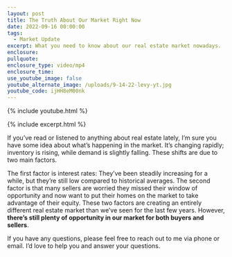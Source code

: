 ```yaml
---
layout: post
title: The Truth About Our Market Right Now
date: 2022-09-16 00:00:00
tags:
  - Market Update
excerpt: What you need to know about our real estate market nowadays.
enclosure:
pullquote:
enclosure_type: video/mp4
enclosure_time:
use_youtube_image: false
youtube_alternate_image: /uploads/9-14-22-levy-yt.jpg
youtube_code: ijHH8eM00nk
---
```

{% include youtube.html %}

{% include excerpt.html %}

If you’ve read or listened to anything about real estate lately, I’m sure you have some idea about what’s happening in the market. It’s changing rapidly; inventory is rising, while demand is slightly falling. These shifts are due to two main factors.&nbsp;

The first factor is interest rates: They’ve been steadily increasing for a while, but they’re still low compared to historical averages. The second factor is that many sellers are worried they missed their window of opportunity and now want to put their homes on the market to take advantage of their equity. These two factors are creating an entirely different real estate market than we’ve seen for the last few years. However, **there’s still plenty of opportunity in our market for both buyers and sellers**.

If you have any questions, please feel free to reach out to me via phone or email. I’d love to help you and answer your questions.